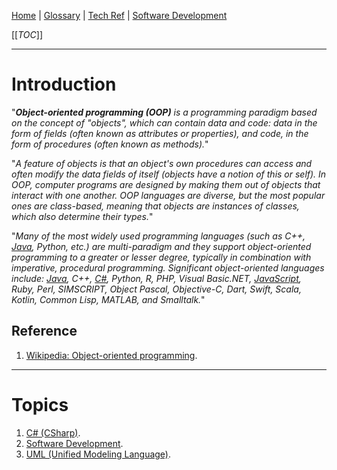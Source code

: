 [Home](/Slalom-LLC/Slalom-Consulting) | [Glossary](/Glossary) | [Tech Ref](/Tech-Ref) | [Software Development](/Tech-Ref/Software-Development) 

[[_TOC_]]

---
# Introduction
"_***Object-oriented programming (OOP)*** is a programming paradigm based on the concept of "objects", which can contain data and code: data in the form of fields (often known as attributes or properties), and code, in the form of procedures (often known as methods)._"

"_A feature of objects is that an object's own procedures can access and often modify the data fields of itself (objects have a notion of this or self). In OOP, computer programs are designed by making them out of objects that interact with one another. OOP languages are diverse, but the most popular ones are class-based, meaning that objects are instances of classes, which also determine their types._"

"_Many of the most widely used programming languages (such as C++, [Java](/Tech-Ref/Software-Development/Java), Python, etc.) are multi-paradigm and they support object-oriented programming to a greater or lesser degree, typically in combination with imperative, procedural programming. Significant object-oriented languages include: [Java](/Tech-Ref/Software-Development/Java), C++, [C#](/Tech-Ref/Software-Development/CSharp), Python, R, PHP, Visual Basic.NET, [JavaScript](/Tech-Ref/Software-Development/JavaScript), Ruby, Perl, SIMSCRIPT, Object Pascal, Objective-C, Dart, Swift, Scala, Kotlin, Common Lisp, MATLAB, and Smalltalk._"

## Reference
1. [Wikipedia: Object-oriented programming](https://en.wikipedia.org/wiki/Object-oriented_programming).

---
# Topics
1. [C# (CSharp)](/Tech-Ref/Software-Development/CSharp).
1. [Software Development](/Tech-Ref/Software-Development).
1. [UML (Unified Modeling Language)](/Tech-Ref/Software-Development/Modeling/UML-\(Unified-Modeling-Language\)).
